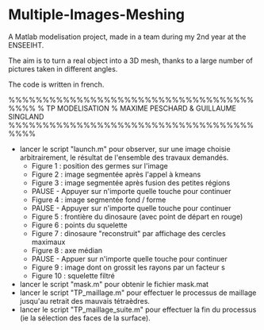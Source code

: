 # Multiple-Images-Meshing
A Matlab modelisation project, made in a team during my 2nd year at the ENSEEIHT.

The aim is to turn a real object into a 3D mesh, thanks to a large number of pictures taken in different angles.

The code is written in french.

%%%%%%%%%%%%%%%%%%%%%%%%%%%%%%%%%%%%%%%%
% TP MODELISATION
% MAXIME PESCHARD & GUILLAUME SINGLAND
%%%%%%%%%%%%%%%%%%%%%%%%%%%%%%%%%%%%%%%%

- lancer le script "launch.m" pour observer, sur une image choisie arbitrairement, le résultat de l'ensemble des travaux demandés.
  * Figure 1 : position des germes sur l'image
  * Figure 2 : image segmentée après l'appel à kmeans
  * Figure 3 : image segmentée après fusion des petites régions
  * PAUSE - Appuyer sur n'importe quelle touche pour continuer
  * Figure 4 : image segmentée fond / forme
  * PAUSE - Appuyer sur n'importe quelle touche pour continuer
  * Figure 5 : frontière du dinosaure (avec point de départ en rouge)
  * Figure 6 : points du squelette
  * Figure 7 : dinosaure "reconstruit" par affichage des cercles maximaux
  * Figure 8 : axe médian
  * PAUSE - Appuer sur n'importe quelle touche pour continuer
  * Figure 9 : image dont on grossit les rayons par un facteur s
  * Figure 10 : squelette filtré
- lancer le script "mask.m" pour obtenir le fichier mask.mat
- lancer le script "TP_maillage.m" pour effectuer le processus de maillage jusqu'au retrait des mauvais tétraèdres.
- lancer le script "TP_maillage_suite.m" pour effectuer la fin du processus (ie la sélection des faces de la surface).
